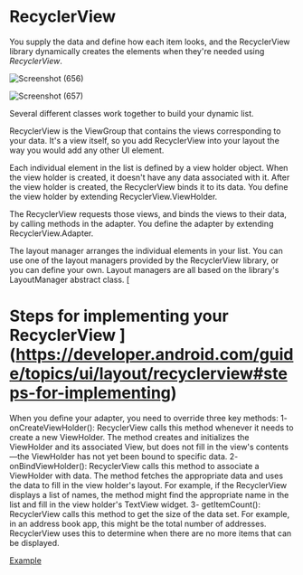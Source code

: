 # RecyclerView 
You supply the data and define how each item looks, and the RecyclerView library dynamically creates the elements when they're needed using _RecyclerView_.


![Screenshot (656)](https://user-images.githubusercontent.com/97829483/166918994-7fbaf210-e045-4785-87d6-9eaa846148cf.png)


![Screenshot (657)](https://user-images.githubusercontent.com/97829483/166919505-143e5720-b3de-486b-b7c2-7ac723bd3f34.png)


Several different classes work together to build your dynamic list.

RecyclerView is the ViewGroup that contains the views corresponding to your data. It's a view itself, so you add RecyclerView into your layout the way you would add any other UI element.

Each individual element in the list is defined by a view holder object. When the view holder is created, it doesn't have any data associated with it. After the view holder is created, the RecyclerView binds it to its data. You define the view holder by extending RecyclerView.ViewHolder.

The RecyclerView requests those views, and binds the views to their data, by calling methods in the adapter. You define the adapter by extending RecyclerView.Adapter.

The layout manager arranges the individual elements in your list. You can use one of the layout managers provided by the RecyclerView library, or you can define your own. Layout managers are all based on the library's LayoutManager abstract class.
[
# Steps for implementing your RecyclerView ](https://developer.android.com/guide/topics/ui/layout/recyclerview#steps-for-implementing)


When you define your adapter, you need to override three key methods:
1- onCreateViewHolder(): RecyclerView calls this method whenever it needs to create a new ViewHolder. The method creates and initializes the ViewHolder and its associated View, but does not fill in the view's contents—the ViewHolder has not yet been bound to specific data.
2- onBindViewHolder(): RecyclerView calls this method to associate a ViewHolder with data. The method fetches the appropriate data and uses the data to fill in the view holder's layout. For example, if the RecyclerView displays a list of names, the method might find the appropriate name in the list and fill in the view holder's TextView widget.
3- getItemCount(): RecyclerView calls this method to get the size of the data set. For example, in an address book app, this might be the total number of addresses. RecyclerView uses this to determine when there are no more items that can be displayed.

[Example](https://developer.android.com/guide/topics/ui/layout/recyclerview#implement-adapter)
